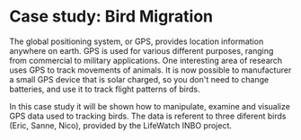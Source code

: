 # Case study: Bird Migration

The global positioning system, or GPS, provides location information
anywhere on earth. GPS is used for various different purposes,
ranging from commercial to military applications.
One interesting area of research uses GPS to track movements of animals. It is now possible to manufacturer a small GPS device that is solar charged, so you don't need to change batteries, and use it to track flight patterns of birds.

In this case study it will be shown how to manipulate, examine and visualize GPS data used to tracking birds. The data is referent to three diferent birds (Eric, Sanne, Nico), provided by the LifeWatch INBO project.
